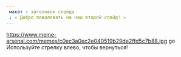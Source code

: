 ```yaml
---
 макет : заголовок слайда
 : « Добро пожаловать на наш второй слайд! »
---
```

https://www.meme-arsenal.com/memes/c0ec3a0ec2e040519b29de2ffd5c7b88.jpg
go
Используйте стрелку влево, чтобы вернуться!
